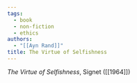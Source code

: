 ```yaml
---
tags:
  - book
  - non-fiction
  - ethics
authors:
  - "[[Ayn Rand]]"
title: The Virtue of Selfishness
---
```

*The Virtue of Selfishness*, Signet ([[1964]])